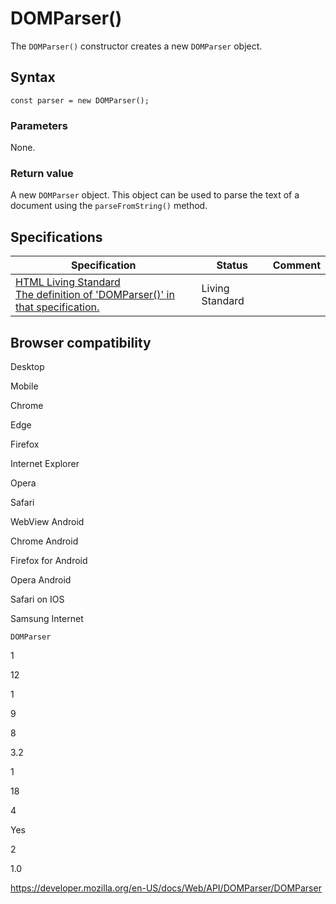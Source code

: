 # DOMParser()

The `DOMParser()` constructor creates a new `DOMParser` object.

## Syntax

    const parser = new DOMParser();

### Parameters

None.

### Return value

A new `DOMParser` object. This object can be used to parse the text of a document using the `parseFromString()` method.

## Specifications

<table><thead><tr class="header"><th>Specification</th><th>Status</th><th>Comment</th></tr></thead><tbody><tr class="odd"><td><a href="https://html.spec.whatwg.org/multipage/#dom-domparser-constructor">HTML Living Standard<br />
<span class="small">The definition of 'DOMParser()' in that specification.</span></a></td><td><span class="spec-living">Living Standard</span></td><td></td></tr></tbody></table>

## Browser compatibility

Desktop

Mobile

Chrome

Edge

Firefox

Internet Explorer

Opera

Safari

WebView Android

Chrome Android

Firefox for Android

Opera Android

Safari on IOS

Samsung Internet

`DOMParser`

1

12

1

9

8

3.2

1

18

4

Yes

2

1.0

<a href="https://developer.mozilla.org/en-US/docs/Web/API/DOMParser/DOMParser" class="_attribution-link">https://developer.mozilla.org/en-US/docs/Web/API/DOMParser/DOMParser</a>
